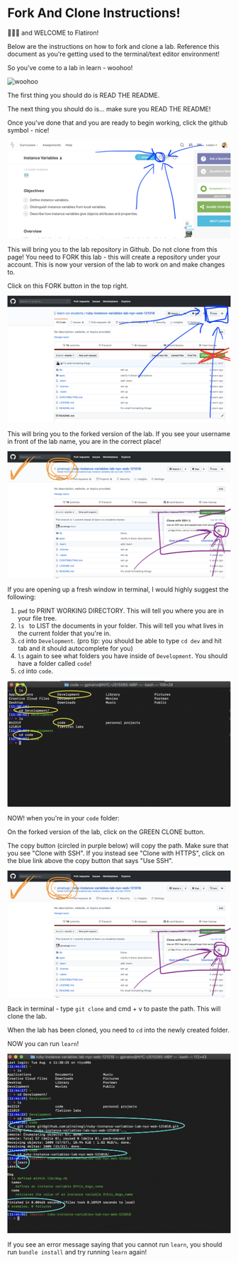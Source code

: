 # Fork And Clone Instructions!

👋👋👋 and WELCOME to Flatiron!

Below are the instructions on how to fork and clone a lab. Reference this document as you're getting used to the terminal/text editor environment!

So you've come to a lab in learn - woohoo!

![woohoo](https://media.giphy.com/media/L0O3TQpp0WnSXmxV8p/giphy-downsized.gif)

The first thing you should do is READ THE README.

The next thing you should do is... make sure you READ THE README!

Once you've done that and you are ready to begin working, click the github symbol - nice!

![github-symbol](./photos/github-symbol.png)

This will bring you to the lab repository in Github. Do not clone from this page! You need to FORK this lab - this will create a repository under your account. This is now your version of the lab to work on and make changes to.

Click on this FORK button in the top right.

![github-symbol](./photos/fork.png)

This will bring you to the forked version of the lab. If you see your username in front of the lab name, you are in the correct place!

![github-symbol](./photos/clone.png)

If you are opening up a fresh window in terminal, I would highly suggest the following:
1. ```pwd``` to PRINT WORKING DIRECTORY. This will tell you where you are in your file tree.
2. ```ls ``` to LIST the documents in your folder. This will tell you what lives in the current folder that you're in.
3. ```cd``` into ```Development```. (pro tip: you should be able to type ```cd dev``` and hit tab and it should autocomplete for you)
4. ```ls``` again to see what folders you have inside of ```Development```. You should have a folder called ```code```!
5. ```cd``` into ```code```.

![github-symbol](./photos/folders.png)

NOW! when you're in your ```code``` folder:

On the forked version of the lab, click on the GREEN CLONE button.

The copy button (circled in purple below) will copy the path. Make sure that you see "Clone with SSH". If you instead see "Clone with HTTPS", click on the blue link above the copy button that says "Use SSH".

![github-symbol](./photos/clone.png)

Back in terminal - type ```git clone``` and cmd + v to paste the path. This will clone the lab.

When the lab has been cloned, you need to ```cd``` into the newly created folder.

NOW you can run ```learn```!

![github-symbol](./photos/clone-in-folder.png)

If you see an error message saying that you cannot run ```learn```, you should run ```bundle install``` and try running ```learn``` again!
